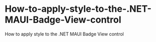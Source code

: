 # How-to-apply-style-to-the-.NET-MAUI-Badge-View-control
How to apply style to the .NET MAUI Badge View control
